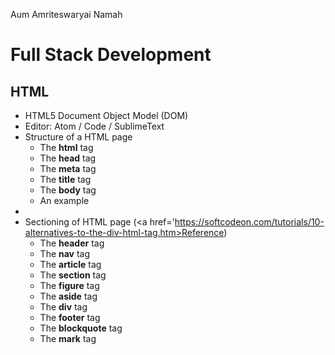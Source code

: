 Aum Amriteswaryai Namah

# Full Stack Development

## HTML

* HTML5 Document Object Model (DOM) 
* Editor: Atom / Code / SublimeText
* Structure of a HTML page
  - The **html** tag
  - The **head** tag
  - The **meta** tag
  - The **title** tag
  - The **body** tag
  - An example
* 
* Sectioning of HTML page (<a href='https://softcodeon.com/tutorials/10-alternatives-to-the-div-html-tag.htm>Reference</a>)
  - The **header** tag
  - The **nav** tag
  - The **article** tag
  - The **section** tag
  - The **figure** tag
  - The **aside** tag
  - The **div** tag
  - The **footer** tag
  - The **blockquote** tag
  - The **mark** tag

